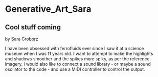 # Generative_Art_Sara
## Cool stuff coming
by Sara Groborz

I have been obsessed with ferrofluids ever since I saw it at a science museum when I was 11 years old.
I want to attempt to make the highlights and shadows smoother and the spikes more spiky, as per the reference imagery.
I would also like to connect a sound library - or maybe a sound oscilator to the code - and use a MIDI controller to control the output.
